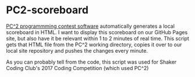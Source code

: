 # PC2-scoreboard
[PC^2 programmming contest software](https://pc2.ecs.csus.edu/) automatically generates a local scoreboard in HTML. I want to display this scoreboard on our GitHub Pages site, but also have it be relevant within 1 to 2 minutes of real time. This script gets that HTML file from the PC^2 working directory, copies it over to our local site repository and pushes the changes every minute.

As you can probably tell from the code, this script was used for Shaker Coding Club's 2017 Coding Competition (which used PC^2)
